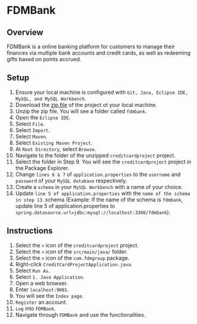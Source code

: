 # FDMBank

## Overview
FDMBank is a online banking platform for customers to manage their finances via multiple bank accounts and credit cards, as well as redeeming gifts based on points accrued.

## Setup
1. Ensure your local machine is configured with `Git, Java, Eclipse IDE, MySQL, and MySQL Workbench`.
2. Download the [zip file](https://github.com/shumarb/fdmbank/blob/main/fdmbank.zip) of the project ot your local machine.
3. Unzip the zip file. You will see a folder called `fdmbank`.
4. Open the `Eclipse IDE`.
5. Select `File`.
6. Select `Import`.
7. Select `Maven`.
8. Select `Existing Maven Project`.
9. At `Root Directory`, select `Browse`.
10. Navigate to the folder of the unzipped `creditcardproject` project.
11. Select the folder in Step 9. You will see the `creditcardproject` project in the Package Explorer.
12. Change `lines 6 & 7` of `application.properties` to the `username` and `password` of your `MySQL database` respectively.
13. Create a `schema` in your `MySQL Workbench` with a name of your choice.
14. Update `line 5 of application.properties` with the `name of the schema in step 13`. schema (Example: If the name of the schema is `fdmbank`, update line 5 of application.properties to `spring.datasource.url=jdbc:mysql://localhost:3306/fdmbank`).

## Instructions
1. Select the `>` icon of the `creditcardproject` project.
2. Select the `>` icon of the `src/main/java/` folder.
3. Select the `>` icon of the `com.fdmgroup` package.
4. Right-click `CreditCardProjectApplication.java`.
5. Select `Run As`.
6. Select `1. Java Application`.
7. Open a web browser.
8. Enter `localhost:9001`.
9. You will see the `Index page`.
10. `Register` an account.
11. `Log` into `FDMBank`.
12. Navigate through `FDMBank` and use the functionalities.
